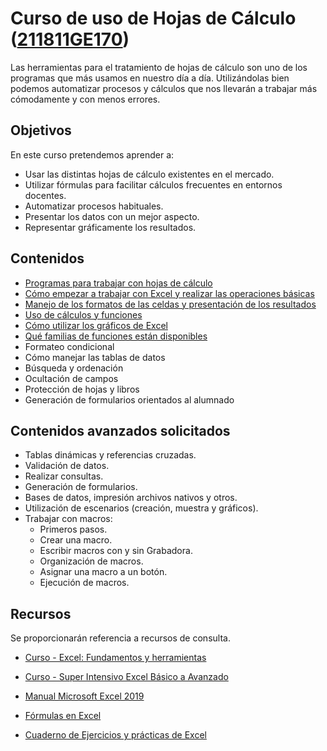 # Curso de uso de Hojas de Cálculo ([211811GE170](https://www.juntadeandalucia.es/educacion/secretariavirtual/consultaCEP/actividad/211811GE170/))

Las herramientas para el tratamiento de hojas de cálculo son uno de los programas que más usamos en nuestro día a día. Utilizándolas bien podemos automatizar procesos y cálculos que nos llevarán a trabajar más cómodamente y con menos errores.

## Objetivos

En este curso pretendemos aprender a:

* Usar las distintas hojas de cálculo existentes en el mercado.
* Utilizar fórmulas para facilitar cálculos frecuentes en entornos docentes.
* Automatizar procesos habituales.
* Presentar los datos con un mejor aspecto.
* Representar gráficamente los resultados.

## Contenidos

* [Programas para trabajar con hojas de cálculo](1.0.Programas.md)
* [Cómo empezar a trabajar con Excel y realizar las operaciones básicas](./2.0.OperacionesBasicas.md)
* [Manejo de los formatos de las celdas y presentación de los resultados](3.0.Formatos.md)
* [Uso de cálculos y funciones](./4.0.Funciones.md)
* [Cómo utilizar los gráficos de Excel](./5.0.Graficos.md)
* [Qué familias de funciones están disponibles](./6.0.Funciones.md)
* Formateo condicional
* Cómo manejar las tablas de datos
* Búsqueda y ordenación
* Ocultación de campos
* Protección de hojas y libros
* Generación de formularios orientados al alumnado

## Contenidos avanzados solicitados
* Tablas dinámicas y referencias cruzadas.
* Validación de datos.
* Realizar consultas.
* Generación de formularios.
* Bases de datos, impresión archivos nativos y otros.
* Utilización de escenarios (creación, muestra y gráficos).
* Trabajar con macros:
    * Primeros pasos.
    * Crear una macro.
    * Escribir macros con y sin Grabadora.
    * Organización de macros.
    * Asignar una macro a un botón.
    * Ejecución de macros.

## Recursos

Se proporcionarán referencia a recursos de consulta.

* [Curso - Excel: Fundamentos y herramientas](https://courses.edx.org/courses/course-v1:UPValenciaX+xls101x+1T2021/course/)

* [Curso - Super Intensivo Excel Básico a Avanzado](https://www.udemy.com/course/super-intensivo-excel-basico-a-avanzado-gratis/learn/lecture/17476634#overview)

* [Manual Microsoft Excel 2019](cursosexcelgratis.online/wp-content/uploads/2020/03/manual-microsoft-excel-2010.pdf)

* [Fórmulas en Excel](https://www.cursosexcelgratis.online/wp-content/uploads/2020/03/Formulas-EXCEL.pdf)

* [Cuaderno de Ejercicios y prácticas de Excel](https://www.cursosexcelgratis.online/wp-content/uploads/2020/03/ejercicios-y-practicas-excel-avanzando.pdf)

